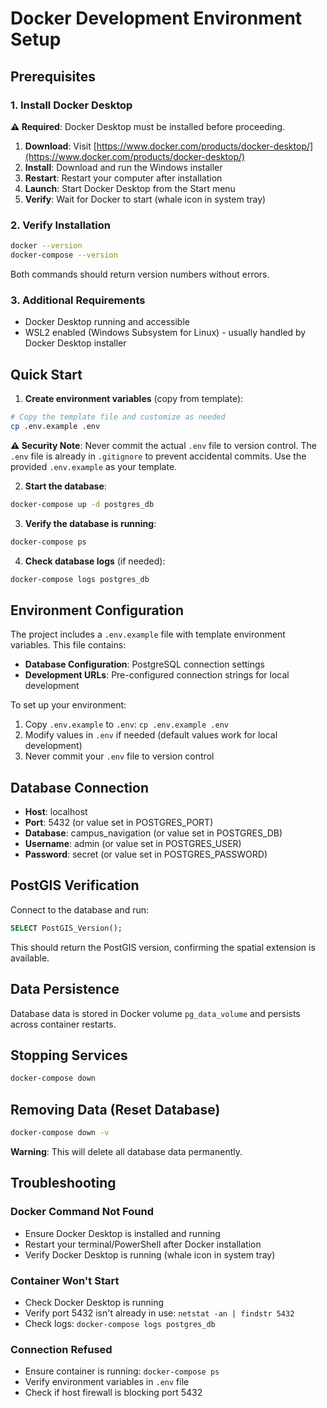 # Docker Development Environment Setup

## Prerequisites

### 1. Install Docker Desktop
**⚠️ Required**: Docker Desktop must be installed before proceeding.

1. **Download**: Visit [https://www.docker.com/products/docker-desktop/](https://www.docker.com/products/docker-desktop/)
2. **Install**: Download and run the Windows installer
3. **Restart**: Restart your computer after installation
4. **Launch**: Start Docker Desktop from the Start menu
5. **Verify**: Wait for Docker to start (whale icon in system tray)

### 2. Verify Installation
```bash
docker --version
docker-compose --version
```
Both commands should return version numbers without errors.

### 3. Additional Requirements
- Docker Desktop running and accessible
- WSL2 enabled (Windows Subsystem for Linux) - usually handled by Docker Desktop installer

## Quick Start

1. **Create environment variables** (copy from template):
```bash
# Copy the template file and customize as needed
cp .env.example .env
```

**⚠️ Security Note**: Never commit the actual `.env` file to version control. The `.env` file is already in `.gitignore` to prevent accidental commits. Use the provided `.env.example` as your template.

2. **Start the database**:
```bash
docker-compose up -d postgres_db
```

3. **Verify the database is running**:
```bash
docker-compose ps
```

4. **Check database logs** (if needed):
```bash
docker-compose logs postgres_db
```

## Environment Configuration

The project includes a `.env.example` file with template environment variables. This file contains:

- **Database Configuration**: PostgreSQL connection settings
- **Development URLs**: Pre-configured connection strings for local development

To set up your environment:
1. Copy `.env.example` to `.env`: `cp .env.example .env`
2. Modify values in `.env` if needed (default values work for local development)
3. Never commit your `.env` file to version control

## Database Connection
- **Host**: localhost
- **Port**: 5432 (or value set in POSTGRES_PORT)
- **Database**: campus_navigation (or value set in POSTGRES_DB)
- **Username**: admin (or value set in POSTGRES_USER)
- **Password**: secret (or value set in POSTGRES_PASSWORD)

## PostGIS Verification
Connect to the database and run:
```sql
SELECT PostGIS_Version();
```

This should return the PostGIS version, confirming the spatial extension is available.

## Data Persistence
Database data is stored in Docker volume `pg_data_volume` and persists across container restarts.

## Stopping Services
```bash
docker-compose down
```

## Removing Data (Reset Database)
```bash
docker-compose down -v
```
**Warning**: This will delete all database data permanently.

## Troubleshooting

### Docker Command Not Found
- Ensure Docker Desktop is installed and running
- Restart your terminal/PowerShell after Docker installation
- Verify Docker Desktop is running (whale icon in system tray)

### Container Won't Start
- Check Docker Desktop is running
- Verify port 5432 isn't already in use: `netstat -an | findstr 5432`
- Check logs: `docker-compose logs postgres_db`

### Connection Refused
- Ensure container is running: `docker-compose ps`
- Verify environment variables in `.env` file
- Check if host firewall is blocking port 5432 